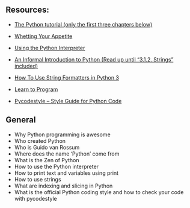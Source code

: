 ## Resources:

* [The Python tutorial (only the first three chapters below)](https://docs.python.org/3/tutorial/index.html)

* [Whetting Your Appetite](https://docs.python.org/3/tutorial/appetite.html)

* [Using the Python Interpreter](https://docs.python.org/3/tutorial/interpreter.html)

* [An Informal Introduction to Python (Read up until “3.1.2. Strings” included)](https://docs.python.org/3/tutorial/introduction.html)

* [How To Use String Formatters in Python 3](https://realpython.com/python-f-strings/)

* [Learn to Program](https://www.youtube.com/playlist?list=PLGLfVvz_LVvTn3cK5e6LjhgGiSeVlIRwt)

* [Pycodestyle – Style Guide for Python Code](https://pypi.org/project/pycodestyle/)

## General
* Why Python programming is awesome
* Who created Python
* Who is Guido van Rossum
* Where does the name ‘Python’ come from
* What is the Zen of Python
* How to use the Python interpreter
* How to print text and variables using print
* How to use strings
* What are indexing and slicing in Python
* What is the official Python coding style and how to check your code with pycodestyle
